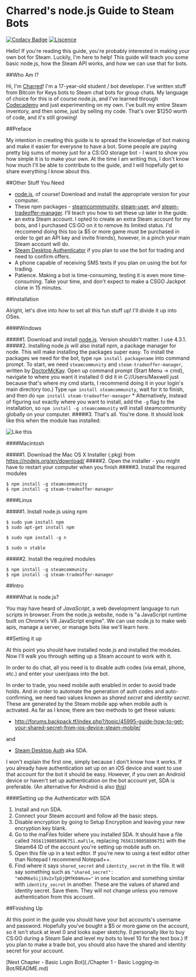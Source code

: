 # Charred's node.js Guide to Steam Bots

[![Codacy Badge](https://api.codacy.com/project/badge/grade/61493e5f37b245a4acb9e72a05a01cf3)](https://www.codacy.com/app/charredgrass/nodejs-bot-guide)
[![Liscence](https://img.shields.io/badge/license-GPLv3-blue.svg)](https://github.com/charredgrass/nodejs-bot-guide/blob/master/LICENSE "GNUv3 Software Liscence")

Hello! If you're reading this guide, you're probably interested in making your own bot for Steam. Luckily, I'm here to help! This guide will teach you some basic node.js, how the Steam API works, and how we can use that for bots.

##Who Am I?

Hi, I'm [Charred](http://steamcommunity.com/id/charredGrass/)! I'm a 17-year-old student / bot developer. I've written stuff from Bitcoin for Keys bots to Steam chat bots for group chats. My language of choice for this is of course node.js, and I've learned through [Codecademy](http://codecademy.com) and just experimenting on my own. I've built my entire Steam inventory, and then some, just by selling my code. That's over $1250 worth of code, and it's still growing!

##Preface

My intention in creating this guide is to spread the knowledge of bot making and make it easier for everyone to have a bot. Some people are paying pretty big sums of money just for a CS:GO storage bot - I want to show you how simple it is to make your own. At the time I am writing this, I don't know how much I'll be able to contribute to the guide, and I will hopefully get to share everything I know about this.

##Other Stuff You Need

 * [node.js](http://nodejs.org/), of course! Download and install the appropriate version for your computer.
 * These npm packages - [steamcommmunity](https://github.com/DoctorMcKay/node-steamcommunity), [steam-user](https://github.com/DoctorMcKay/node-steam-user), and [steam-tradeoffer-manager](https://github.com/DoctorMcKay/node-steam-tradeoffer-manager). I'll teach you how to set these up later in the guide.
 * an extra Steam account. I opted to create an extra Steam account for my bots, and I purchased CS:GO on it to remove its limited status. I'd reccomend doing this too (a $5 or more game must be purchased in order to get an API key and invite friends), however, in a pinch your main Steam account will do.
 * [Steam Desktop Authenticator](http://github.com/Jessecar96/SteamDesktopAuthenticator) if you plan to use the bot for trading and need to confirm offers.
 * A phone capable of receiving SMS texts if you plan on using the bot for trading.
 * Patience. Making a bot is time-consuming, testing it is even more time-consuming. Take your time, and don't expect to make a CSGO Jackpot clone in 15 minutes. 

##Installation

Alright, let's dive into how to set all this fun stuff up! I'll divide it up into OSes.

####Windows

#####1. Download and install [node.js](https://nodejs.org/). Version shouldn't matter. I use 4.3.1.
#####2. Installing node.js will also install npm, a package manager for node. This will make installing the packages super easy. To install the packages we need for the bot, type `npm install packagename` into command prompt. To start, we need `steamcommunity` and `steam-tradeoffer-manager`, written by [DoctorMcKay](http://github.com/DoctorMcKay). Open up command prompt (Start Menu -> cmd), navigate to where you want it installed (I did it in C://Users/Maxwell just because that's where my cmd starts, I recommend doing it in your login's main directory too.) Type `npm install steamcommunity`, wait for it to finish, and then do `npm install steam-tradeoffer-manager`
    * Alternatively, instead of figuring out exactly where you want to install, add the `-g` flag to the installation, so `npm install -g steamcommunity` will install steamcommunity globally on your computer.
#####3. That's all. You're done. It should look like this when the module has installed:

![Like this](http://i.imgur.com/J3r6Lv5.png "A correctly installed module.")

####Macintosh

#####1. Download the Mac OS X Installer (.pkg) from https://nodejs.org/en/download/
#####2. Open the installer - you might have to restart your computer when you finish
#####3. Install the required modules

```
$ npm install -g steamcommunity
$ npm install -g steam-tradeoffer-manager
```

####Linux

#####1. Install node.js using npm

```
$ sudo yum install npm
$ sudo apt-get install npm

$ sudo npm install -g n

$ sudo n stable
```

#####2. Install the required modules
```
$ npm install -g steamcommunity
$ npm install -g steam-tradeoffer-manager
```

##Intro

####What is node.js?

You may have heard of *JavaScript*, a web development language to run scripts in browser. From the node.js website, node is "a JavaScript runtime built on Chrome's V8 JavaScript engine". We can use node.js to make web apis, manage a server, or manage bots like we'll learn here. 

##Setting it up

At this point you should have installed node.js and installed the modules. Now I'll walk you through setting up a Steam account to work with it.

In order to do chat, all you need is to disable auth codes (via email, phone, etc.) and enter your user/pass into the bot.

In order to trade, you need mobile auth enabled in order to avoid trade holds. And in order to automate the generation of auth codes and auto-confirming, we need two values known as *shared secret* and *identity secret*. These are generated by the Steam mobile app when mobile auth is activated. As far as I know, there are two methods to get these values:

* http://forums.backpack.tf/index.php?/topic/45995-guide-how-to-get-your-shared-secret-from-ios-device-steam-mobile/

and

* [Steam Desktop Auth](http://github.com/Jessecar96/SteamDesktopAuthenticator) aka SDA.

I won't explain the first one, simply because I don't know how it works. If you already have authentication set up on an iOS device and want to use that account for the bot it should be easy. However, if you own an Android device or haven't set up authentication on the bot account yet, SDA is preferable. (An alternative for Android is also [this](https://www.reddit.com/r/SteamBot/comments/3w5zwb/info_get_your_2fa_codes_from_android_no_root/))

####Setting up the Authenticator with SDA

1. Install and run SDA.
2. Connect your Steam account and follow all the basic steps.
3. Disable encryption by going to Setup Encryption and leaving your new encryption key blank.
4. Go to the maFiles folder where you installed SDA. It should have a file called `76561198058896751.maFile`, replacing `76561198058896751` with the Steam64 ID of the account you're setting up mobile auth on.
5. Open this file up in a text editor. If you're new to using a text editor other than Notepad I recommend Notepad++.
6. Find where it says `shared_secret` and `identity_secret` in the file. It will say something such as `"shared_secret": "mOdR6e5ij19v2xTpDjQMfK04Hvo="` in one location and something similar with `identity_secret` in another. These are the values of shared and identity secret. Save them. They will not change unless you remove authentication from this account.

##Finishing Up

At this point in the guide you should have your bot accounts's username and password. Hopefully you've bought a $5 or more game on the account, so it isn't stuck at level 0 and looks super sketchy. (I personally like to buy CS:GO during a Steam Sale and level my bots to level 10 for the text box.) If you plan to make a trade bot, you should also have the shared and identity secret for your account.

[Next Chapter - Basic Login Bot](./Chapter 1 - Basic Logging-in Bot/README.md)
